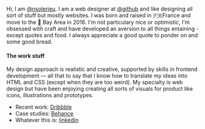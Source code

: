 Hi, I am [@nsolerieu](https://github.com/nsolerieu). I am a web designer at [@github](https://github.com/github) and like designing all sort of stuff but mostly websites. I was born and raised in 🇫🇷France and move to the 🌁 Bay Area in 2016. I'm not particulary nice or optimistic, I'm obsessed with craft and have developed an aversion to all things entaining - except quotes and food. I always appreciate a good quote to ponder on and some good bread.

#### The work stuff
My design approach is realistic and creative, supported by skills in frontend development — all that to say that I know how to translate my ideas into HTML and CSS (except when they are too weird). My specialty is web design but have been enjoying creating all sorts of visuals for product like icons, illustrations and prototypes. 

* Recent work: [Dribbble](https://dribbble.com/SLRNCL)
* Case studies: [Behance](https://www.behance.net/SLRNCL)
* Whatever this is: [linkedin](https://www.linkedin.com/in/nicolas-solerieu)
